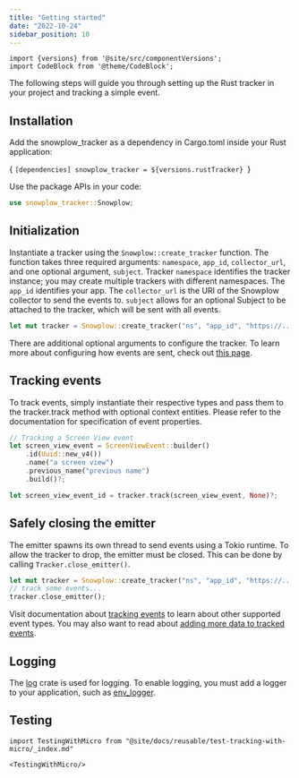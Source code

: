 ```yaml
---
title: "Getting started"
date: "2022-10-24"
sidebar_position: 10
---
```


```mdx-code-block
import {versions} from '@site/src/componentVersions';
import CodeBlock from '@theme/CodeBlock';
```

The following steps will guide you through setting up the Rust tracker in your project and tracking a simple event.

## Installation

Add the snowplow_tracker as a dependency in Cargo.toml inside your Rust application:

<CodeBlock language="toml">{
`[dependencies]
snowplow_tracker = ${versions.rustTracker}
`}</CodeBlock>

Use the package APIs in your code:

```rust
use snowplow_tracker::Snowplow;
```

## Initialization

Instantiate a tracker using the `Snowplow::create_tracker` function. The function takes three required arguments: `namespace`, `app_id`, `collector_url`, and one optional argument, `subject`. Tracker `namespace` identifies the tracker instance; you may create multiple trackers with different namespaces. The `app_id` identifies your app. The `collector_url` is the URI of the Snowplow collector to send the events to. `subject` allows for an optional Subject to be attached to the tracker, which will be sent with all events.

```rust
let mut tracker = Snowplow::create_tracker("ns", "app_id", "https://...", None);
```

There are additional optional arguments to configure the tracker. To learn more about configuring how events are sent, check out [this page](/docs/collecting-data/collecting-from-own-applications/rust-tracker/initialization-and-configuration/index.md).

## Tracking events

To track events, simply instantiate their respective types and pass them to the tracker.track method with optional context entities. Please refer to the documentation for specification of event properties.

```rust
// Tracking a Screen View event
let screen_view_event = ScreenViewEvent::builder()
    .id(Uuid::new_v4())
    .name("a screen view")
    .previous_name("previous name")
    .build()?;

let screen_view_event_id = tracker.track(screen_view_event, None)?;
```

## Safely closing the emitter

The emitter spawns its own thread to send events using a Tokio runtime. To allow the tracker to drop, the emitter must be closed. This can be done by calling `Tracker.close_emitter()`.

```rust
let mut tracker = Snowplow::create_tracker("ns", "app_id", "https://...", None);
// track some events...
tracker.close_emitter();
```

Visit documentation about [tracking events](/docs/collecting-data/collecting-from-own-applications/rust-tracker/tracking-events/index.md) to learn about other supported event types. You may also want to read about [adding more data to tracked events](/docs/collecting-data/collecting-from-own-applications/rust-tracker/adding-data/index.md).

## Logging

The [log](https://crates.io/crates/log) crate is used for logging. To enable logging, you must add a logger to your application, such as [env_logger](https://crates.io/crates/env_logger).

## Testing

```mdx-code-block
import TestingWithMicro from "@site/docs/reusable/test-tracking-with-micro/_index.md"

<TestingWithMicro/>
```
